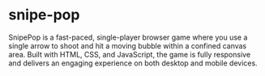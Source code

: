 # snipe-pop
SnipePop is a fast-paced, single-player browser game where you use a single arrow to shoot and hit a moving bubble within a confined canvas area. Built with HTML, CSS, and JavaScript, the game is fully responsive and delivers an engaging experience on both desktop and mobile devices.
